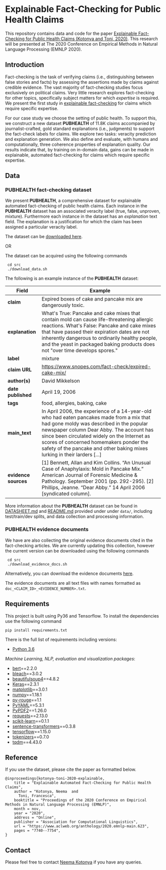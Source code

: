 # Explainable Fact-Checking for Public Health Claims

This repository contains data and code for the paper [Explainable Fact-Checking for Public Health Claims (Kotonya and Toni, 2020)](https://arxiv.org/abs/2010.09926). This research will be presented at The 2020 Conference on Empirical Methods in Natural Language Processing (EMNLP 2020).

## Introduction

Fact-checking is the task of verifying claims (i.e., distinguishing between false stories and facts) by assessing the  assertions made by claims against credible evidence. The vast majority of fact-checking studies focus exclusively on political claims. Very little research explores fact-checking for other topics, specifically subject matters for which _expertise_ is required. We present the first study in [explainable fact-checking](https://neemakot.github.io/project/survey/) for claims which require specific expertise. 

For our case study we choose the setting of public health. To support this, we construct a new dataset __PUBHEALTH__ of 11.8K claims accompanied by journalist-crafted, gold standard explanations (i.e., judgments) to support the fact-check labels for claims. We explore two tasks: veracity prediction and explanation generation. We also define and evaluate, with humans and computationally, three coherence properties of explanation quality. Our results indicate that, by training on in-domain data, gains can be made in explainable, automated fact-checking for claims which require specific expertise.


## Data

### PUBHEALTH fact-checking dataset

We present __PUBHEALTH__, a comprehensive dataset for explainable automated fact-checking of public health claims. Each instance in the __PUBHEALTH__ dataset has an associated veracity label (true, false, unproven, mixture). Furthermore each instance in the dataset has an _explanation_ text field. The explanation is a justification for which the claim has been assigned a particular veracity label. 

The dataset can be [downloaded here](https://drive.google.com/file/d/1eTtRs5cUlBP5dXsx-FTAlmXuB6JQi2qj/view). 

OR

The dataset can be acquired using the following commands

```
 cd src
 ./download_data.sh
```

The following is an example instance of the __PUBHEALTH__ dataset:

|  Field              |  Example                                                     |
| -----------------   | -------------------------------------------------------------|
| __claim__  	      | Expired boxes of cake and pancake mix are dangerously toxic. |
| __explanation__     | What's True:  Pancake and cake mixes that contain mold can cause life-threatening allergic reactions. What's False: Pancake and cake mixes that have passed their expiration dates are not inherently dangerous to ordinarily healthy people, and the yeast in packaged baking products does not "over time develops spores." |
| __label__           |  mixture                                                     |
| __claim URL__       | https://www.snopes.com/fact-check/expired-cake-mix/          |
| __author(s)__       | David Mikkelson                                              | 
| __date published__  | April 19, 2006                                               |
| __tags__            | food, allergies, baking, cake                                |
| __main_text__        |   In April 2006, the experience of a 14-year-old who had eaten pancakes made from a mix that had gone moldy was described in the popular newspaper column Dear Abby. The account has since been circulated widely on the Internet as scores of concerned homemakers ponder the safety of the pancake and other baking mixes lurking in their larders [...]       |
| __evidence sources__    | [1] Bennett, Allan and Kim Collins.  “An Unusual Case of Anaphylaxis: Mold in Pancake Mix.” American Journal of Forensic Medicine & Pathology.   September 2001   (pp. 292-295). [2] Phillips, Jeanne.   “Dear Abby.” 14 April 2006   [syndicated column]. |

More information about the __PUBHEALTH__ dataset can be found in [DATASHEET.md](data/DATASHEET.md) and [README.md](data/README.md) provided under under ``data/``, including test/train/dev splits, and data collection and processing information.


### PUBHEALTH evidence documents

We have are also collecting the original evidence documents cited in the fact-checking articles. We are currently updating this collection, however the current version can be downloaded using the following commands

```
 cd src
 ./download_evidence_docs.sh
```

Alternatively, you can download the evidence documents [here](https://drive.google.com/file/d/1qDjbniulHhSI73JoZHs3eWdVPQBMH2Gt/view?usp=sharing).

The evidence documents are all text files with names formatted as ```doc_<CLAIM_ID>_<EVIDENCE_NUMBER>.txt```.


## Requirements

This project is built using Py36 and Tensorflow. To install the dependencies use the following command

```
pip install requirements.txt
```

There is the full list of requirements including versions:

* [Python 3.6](https://www.python.org/downloads/release/python-360/)

_Machine Learning, NLP, evaluation and visualization packages_:
* [bert](https://pypi.org/project/bert/)==2.2.0
* [bleach](https://pypi.org/project/bleach/)==3.0.2
* [beautifulsoup4](https://pypi.org/project/beautifulsoup4/)==4.8.2
* [Keras](https://pypi.org/project/Keras/)==2.3.1
* [matplotlib](https://pypi.org/project/matplotlib/)==3.0.1
* [numpy](https://pypi.org/project/numpy/)==1.18.1
* [py-rouge](https://pypi.org/project/py-rouge)==1.1
* [PyYAML](https://pypi.org/project/PyYAML/)==5.3.1
* [PyPDF2](https://pypi.org/project/PyPDF2/)==1.26.0
* [requests](https://pypi.org/project/requests/)==2.13.0
* [scikit-learn](https://pypi.org/project/scikitlearn/)==0.1.1
* [sentence-transformers](https://pypi.org/project/sentence-transformers/)==0.3.8
* [tensorflow](https://pypi.org/project/tensorflow/)==1.15.0
* [tokenizers](https://pypi.org/project/tokenizers/)==0.7.0
* [tqdm](https://pypi.org/project/tqdm/)==4.43.0


## Reference

If you use the dataset, please cite the paper as formatted below.

```
@inproceedings{kotonya-toni-2020-explainable,
    title = "Explainable Automated Fact-Checking for Public Health Claims",
    author = "Kotonya, Neema  and
      Toni, Francesca",
    booktitle = "Proceedings of the 2020 Conference on Empirical Methods in Natural Language Processing (EMNLP)",
    month = nov,
    year = "2020",
    address = "Online",
    publisher = "Association for Computational Linguistics",
    url = "https://www.aclweb.org/anthology/2020.emnlp-main.623",
    pages = "7740--7754",
}
```

## Contact

Please feel free to contact [Neema Kotonya](mailto:nk2418@ic.ac.uk) if you have any queries.